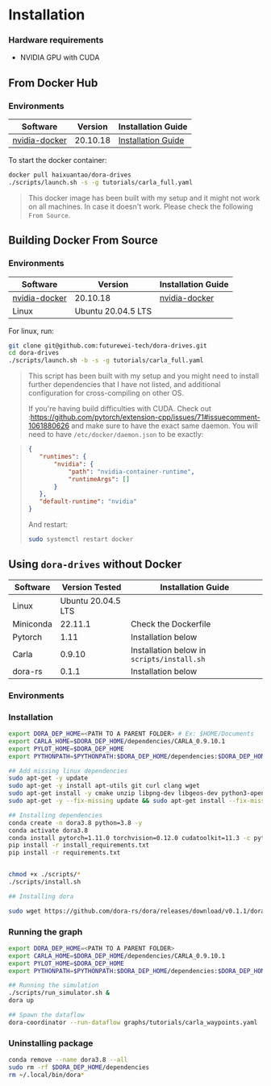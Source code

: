 # Installation

### Hardware requirements

- NVIDIA GPU with CUDA


## From Docker Hub
### Environments

|Software|Version|Installation Guide|
|--------|-------|------------------|
|[nvidia-docker](https://docs.nvidia.com/datacenter/cloud-native/container-toolkit/install-guide.html)|20.10.18|[Installation Guide](https://docs.nvidia.com/datacenter/cloud-native/container-toolkit/install-guide.html)|

To start the docker container:
```bash
docker pull haixuantao/dora-drives
./scripts/launch.sh -s -g tutorials/carla_full.yaml
```

> This docker image has been built with my setup and it might not work on all machines. In case it doesn't work. Please check the following `From Source`.

## Building Docker From Source

### Environments

|Software|Version|Installation Guide|
|--------|-------|------------------|
|[nvidia-docker](https://docs.nvidia.com/datacenter/cloud-native/container-toolkit/install-guide.html)|20.10.18|[nvidia-docker](https://docs.nvidia.com/datacenter/cloud-native/container-toolkit/install-guide.html)|
|Linux|Ubuntu 20.04.5 LTS||

For linux, run:
```bash
git clone git@github.com:futurewei-tech/dora-drives.git
cd dora-drives
./scripts/launch.sh -b -s -g tutorials/carla_full.yaml
```

> This script has been built with my setup and you might need to install further dependencies that I have not listed, and additional configuration for cross-compiling on other OS.
> 
> If you're having build difficulties with CUDA. Check out :https://github.com/pytorch/extension-cpp/issues/71#issuecomment-1061880626 and make sure to have the exact same daemon.
You will need to have `/etc/docker/daemon.json` to be exactly:

>```json
>{
>    "runtimes": {
>        "nvidia": {
>            "path": "nvidia-container-runtime",
>            "runtimeArgs": []
>        }
>    },
>    "default-runtime": "nvidia"
>}
>```
>
>And restart:
>
>```bash
>sudo systemctl restart docker
>```

## Using `dora-drives` without Docker

|Software|Version Tested|Installation Guide|
|--------|-------|------------------|
|Linux|Ubuntu 20.04.5 LTS||
|Miniconda|22.11.1|Check the Dockerfile|
|Pytorch|1.11|Installation below|
|Carla|0.9.10|Installation below in `scripts/install.sh`|
|dora-rs|0.1.1|Installation below|


### Environments

### Installation

```bash
export DORA_DEP_HOME=<PATH TO A PARENT FOLDER> # Ex: $HOME/Documents
export CARLA_HOME=$DORA_DEP_HOME/dependencies/CARLA_0.9.10.1
export PYLOT_HOME=$DORA_DEP_HOME
export PYTHONPATH=$PYTHONPATH:$DORA_DEP_HOME/dependencies:$DORA_DEP_HOME/dependencies/CARLA_0.9.10.1/PythonAPI/carla/dist/carla-0.9.10-py3.7-linux-x86_64.egg:$DORA_DEP_HOME/dependencies/CARLA_0.9.10.1/PythonAPI/carla/:$DORA_DEP_HOME/dependencies/CARLA_0.9.10.1/PythonAPI/carla/agents/:$DORA_DEP_HOME/dependencies/CARLA_0.9.10.1/PythonAPI/

## Add missing linux dependencies
sudo apt-get -y update 
sudo apt-get -y install apt-utils git curl clang wget
sudo apt-get install -y cmake unzip libpng-dev libgeos-dev python3-opencv
sudo apt-get -y --fix-missing update && sudo apt-get install --fix-missing -y libcudnn8 ssh libqt5core5a libeigen3-dev cmake qtbase5-dev libpng16-16 libtiff5 python3-tk libgeos-dev vim build-essential libopenblas-dev libssl-dev 

## Installing dependencies
conda create -n dora3.8 python=3.8 -y
conda activate dora3.8
conda install pytorch=1.11.0 torchvision=0.12.0 cudatoolkit=11.3 -c pytorch -y
pip install -r install_requirements.txt
pip install -r requirements.txt


chmod +x ./scripts/*
./scripts/install.sh

## Installing dora

sudo wget https://github.com/dora-rs/dora/releases/download/v0.1.1/dora-v0.1.1-x86_64-ubuntu-20.04.zip && sudo unzip dora-v0.1.1-x86_64-ubuntu-20.04.zip -d ~/.local/bin && sudo mv ~/.local/bin/iceoryx/iox-roudi ~/.local/bin
``` 

### Running the graph
```bash
export DORA_DEP_HOME=<PATH TO A PARENT FOLDER>
export CARLA_HOME=$DORA_DEP_HOME/dependencies/CARLA_0.9.10.1
export PYLOT_HOME=$DORA_DEP_HOME
export PYTHONPATH=$PYTHONPATH:$DORA_DEP_HOME/dependencies:$DORA_DEP_HOME/dependencies/CARLA_0.9.10.1/PythonAPI/carla/dist/carla-0.9.10-py3.7-linux-x86_64.egg:$DORA_DEP_HOME/dependencies/CARLA_0.9.10.1/PythonAPI/carla/:$DORA_DEP_HOME/dependencies/CARLA_0.9.10.1/PythonAPI/carla/agents/:$DORA_DEP_HOME/dependencies/CARLA_0.9.10.1/PythonAPI/

## Running the simulation
./scripts/run_simulator.sh &
dora up

## Spawn the dataflow
dora-coordinator --run-dataflow graphs/tutorials/carla_waypoints.yaml
```


### Uninstalling package

```bash
conda remove --name dora3.8 --all
sudo rm -rf $DORA_DEP_HOME/dependencies
rm ~/.local/bin/dora*
```